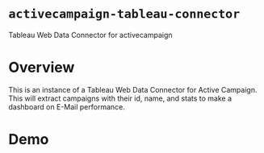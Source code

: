 # `activecampaign-tableau-connector`
Tableau Web Data Connector for activecampaign

# Overview

This is an instance of a Tableau Web Data Connector for Active Campaign. This will extract
campaigns with their id, name, and stats to make a dashboard on E-Mail performance.

# Demo
